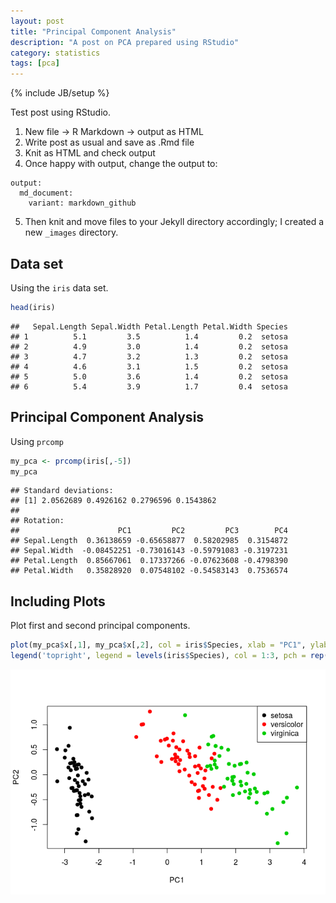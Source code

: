 ```yaml
---
layout: post
title: "Principal Component Analysis"
description: "A post on PCA prepared using RStudio"
category: statistics
tags: [pca]
---
```

{% include JB/setup %}

Test post using RStudio.

1.  New file -&gt; R Markdown -&gt; output as HTML
2.  Write post as usual and save as .Rmd file
3.  Knit as HTML and check output
4.  Once happy with output, change the output to:

<!-- -->

    output: 
      md_document:
        variant: markdown_github

5.  Then knit and move files to your Jekyll directory accordingly; I created a new `_images` directory.

Data set
--------

Using the `iris` data set.

``` r
head(iris)
```

    ##   Sepal.Length Sepal.Width Petal.Length Petal.Width Species
    ## 1          5.1         3.5          1.4         0.2  setosa
    ## 2          4.9         3.0          1.4         0.2  setosa
    ## 3          4.7         3.2          1.3         0.2  setosa
    ## 4          4.6         3.1          1.5         0.2  setosa
    ## 5          5.0         3.6          1.4         0.2  setosa
    ## 6          5.4         3.9          1.7         0.4  setosa

Principal Component Analysis
----------------------------

Using `prcomp`

``` r
my_pca <- prcomp(iris[,-5])
my_pca
```

    ## Standard deviations:
    ## [1] 2.0562689 0.4926162 0.2796596 0.1543862
    ## 
    ## Rotation:
    ##                      PC1         PC2         PC3        PC4
    ## Sepal.Length  0.36138659 -0.65658877  0.58202985  0.3154872
    ## Sepal.Width  -0.08452251 -0.73016143 -0.59791083 -0.3197231
    ## Petal.Length  0.85667061  0.17337266 -0.07623608 -0.4798390
    ## Petal.Width   0.35828920  0.07548102 -0.54583143  0.7536574

Including Plots
---------------

Plot first and second principal components.

``` r
plot(my_pca$x[,1], my_pca$x[,2], col = iris$Species, xlab = "PC1", ylab = "PC2", pch=19)
legend('topright', legend = levels(iris$Species), col = 1:3, pch = rep(19,3))
```

![PCA](../_images/2017-01-22-pca.png)
